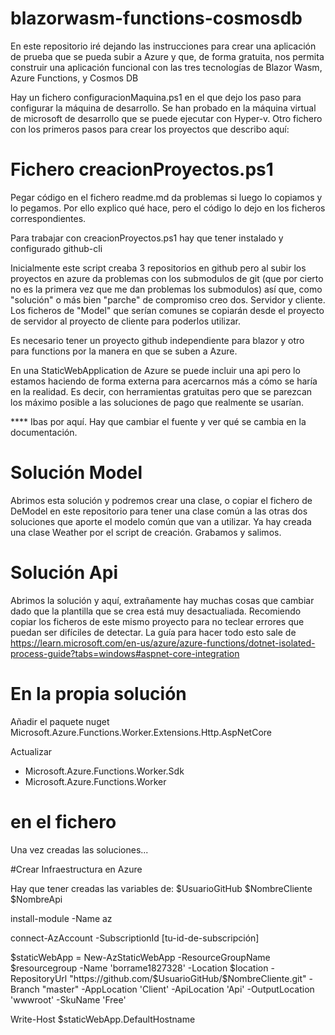 # blazorwasm-functions-cosmosdb
En este repositorio iré dejando las instrucciones para crear una aplicación de prueba que se pueda subir a Azure y que, de forma gratuita, nos permita construir una aplicación funcional con las tres tecnologías de Blazor Wasm, Azure Functions, y Cosmos DB

Hay un fichero configuracionMaquina.ps1 en el que dejo los paso para configurar la máquina de desarrollo. Se han probado en la máquina virtual de microsoft de desarrollo que se puede ejecutar con Hyper-v.
Otro fichero con los primeros pasos para crear los proyectos que describo aquí:

# Fichero creacionProyectos.ps1
Pegar código en el fichero readme.md da problemas si luego lo copiamos y lo pegamos. Por ello explico qué hace, pero el código lo dejo en los ficheros correspondientes.

Para trabajar con creacionProyectos.ps1 hay que tener instalado y configurado github-cli

Inicialmente este script creaba 3 repositorios en github pero al subir los proyectos en azure da problemas con los submodulos de git (que por cierto no es la primera vez que me dan problemas los submodulos) así que, como "solución" o más bien "parche" de compromiso creo dos. Servidor y cliente. Los ficheros de "Model" que serían comunes se copiarán desde el proyecto de servidor al proyecto de cliente para poderlos utilizar.

Es necesario tener un proyecto github independiente para blazor y otro para functions por la manera en que se suben a Azure.

En una StaticWebApplication de Azure se puede incluir una api pero lo estamos haciendo de forma externa para acercarnos más a cómo se haría en la realidad. Es decir, con herramientas gratuitas pero que se parezcan los máximo posible a las soluciones de pago que realmente se usarían.

**** Ibas por aquí. Hay que cambiar el fuente y ver qué se cambia en la documentación.

# Solución Model
Abrimos esta solución y podremos crear una clase, o copiar el fichero de DeModel en este repositorio para tener una clase común a las otras dos soluciones que aporte el modelo común que van a utilizar.
Ya hay creada una clase Weather por el script de creación.
Grabamos y salimos.

# Solución Api
Abrimos la solución y aquí, extrañamente hay muchas cosas que cambiar dado que la plantilla que se crea está muy desactualiada. 
Recomiendo copiar los ficheros de este mismo proyecto para no teclear errores que puedan ser difíciles de detectar.
La guía para hacer todo esto sale de https://learn.microsoft.com/en-us/azure/azure-functions/dotnet-isolated-process-guide?tabs=windows#aspnet-core-integration
# En la propia solución
Añadir el paquete nuget Microsoft.Azure.Functions.Worker.Extensions.Http.AspNetCore

Actualizar 
* Microsoft.Azure.Functions.Worker.Sdk
* Microsoft.Azure.Functions.Worker

# en el fichero 


Una vez creadas las soluciones...

#Crear Infraestructura en Azure

Hay que tener creadas las variables de:
$UsuarioGitHub
$NombreCliente
$NombreApi

install-module -Name az

connect-AzAccount -SubscriptionId [tu-id-de-subscripción]

$staticWebApp = New-AzStaticWebApp -ResourceGroupName $resourcegroup -Name 'borrame1827328' -Location $location -RepositoryUrl "https://github.com/$UsuarioGitHub/$NombreCliente.git" -Branch "master" -AppLocation 'Client' -ApiLocation 'Api' -OutputLocation 'wwwroot' -SkuName 'Free'

Write-Host $staticWebApp.DefaultHostname



